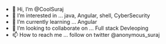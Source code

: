 - 👋 Hi, I’m @CoolSuraj
- 👀 I’m interested in ... java, Angular, shell, CyberSecurity
- 🌱 I’m currently learning ... Angular
- 💞️ I’m looking to collaborate on ... Full stack Devleoping
- 📫 How to reach me ... follow on twitter @anonymous_suraj

<!---
CoolSuraj/CoolSuraj is a ✨ special ✨ repository because its `README.md` (this file) appears on your GitHub profile.
You can click the Preview link to take a look at your changes.
--->
